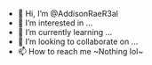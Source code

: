 - 👋 Hi, I’m @AddisonRaeR3al
- 👀 I’m interested in ...
- 🌱 I’m currently learning ...
- 💞️ I’m looking to collaborate on ...
- 📫 How to reach me ~Nothing lol~

<!---
AddisonRaeR3al/AddisonRaeR3al is a ✨ special ✨ repository because its `README.md` (this file) appears on your GitHub profile.
You can click the Preview link to take a look at your changes.
--->
